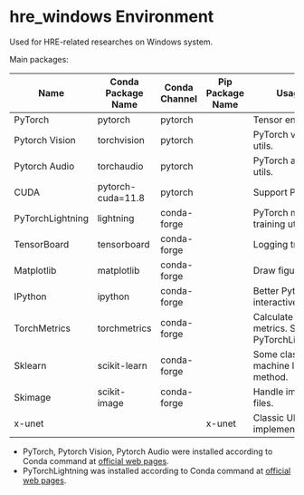# hre_windows Environment

Used for HRE-related researches on Windows system.

Main packages:

| Name             | Conda Package Name | Conda Channel | Pip Package Name | Usage                                       |
| ---------------- | ------------------ | ------------- | ---------------- | ------------------------------------------- |
| PyTorch          | pytorch            | pytorch       |                  | Tensor engine.                              |
| Pytorch Vision   | torchvision        | pytorch       |                  | PyTorch vision utils.                       |
| Pytorch Audio    | torchaudio         | pytorch       |                  | PyTorch audio utils.                        |
| CUDA             | pytorch-cuda=11.8  | pytorch       |                  | Support PyTorch.                            |
| PyTorchLightning | lightning          | conda-forge   |                  | PyTorch models training utils.              |
| TensorBoard      | tensorboard        | conda-forge   |                  | Logging training.                           |
| Matplotlib       | matplotlib         | conda-forge   |                  | Draw figures.                               |
| IPython          | ipython            | conda-forge   |                  | Better Python interactive shell.            |
| TorchMetrics     | torchmetrics       | conda-forge   |                  | Calculate metrics. Support PyTorchLightning |
| Sklearn          | scikit-learn       | conda-forge   |                  | Some classic machine learning method.       |
| Skimage          | scikit-image       | conda-forge   |                  | Handle image files.                         |
| x-unet           |                    |               | x-unet           | Classic UNet implementation                 |

* PyTorch, Pytorch Vision, Pytorch Audio were installed according to Conda command at [official web pages](https://pytorch.org/).
* PyTorchLightning was installed according to Conda command at [official web pages](https://lightning.ai/docs/pytorch/stable/).
